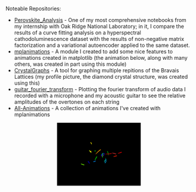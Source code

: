 Noteable Repositories:
- [Perovskite_Analysis](https://github.com/Clay246/Perovskite-Analysis) - One of my most comprehensive notebooks from my internship with Oak Ridge National Laboratory; in it, I compare the results of a curve fitting analysis on a hyperspectral cathodoluminescence dataset with the results of non-negative matrix factorization and a variational autoencoder applied to the same dataset.
- [mplanimations](https://github.com/Clay246/mplanimations) - A module I created to add some nice features to animations created in matplotlib (the animation below, along with many others, was created in part using this module)
- [CrystalGraphs](https://github.com/Clay246/CrystalGraphs) - A tool for graphing multiple repitions of the Bravais Lattices (my profile picture, the diamond crystal structure, was created using this)
- [guitar_fourier_transform](https://github.com/Clay246/guitar-fourier-transform) - Plotting the fourier transform of audio data I recorded with a microphone and my acoustic guitar to see the relative amplitudes of the overtones on each string
- [All-Animations](https://github.com/Clay246/All-Animations) - A collection of animations I've created with mplanimations

<p align="center">
<img class="marginauto" src="https://github.com/Clay246/All-Animations/blob/master/n-bodyName/n-bodyName.gif" width=45% title="n-bodyName"/>
</p>
